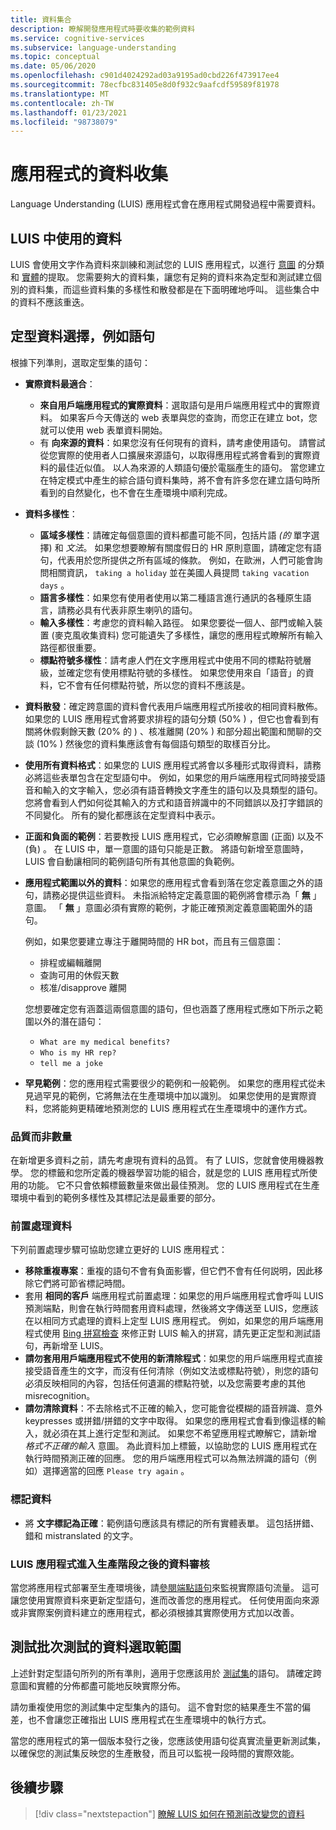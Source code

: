 ```yaml
---
title: 資料集合
description: 瞭解開發應用程式時要收集的範例資料
ms.service: cognitive-services
ms.subservice: language-understanding
ms.topic: conceptual
ms.date: 05/06/2020
ms.openlocfilehash: c901d4024292ad03a9195ad0cbd226f473917ee4
ms.sourcegitcommit: 78ecfbc831405e8d0f932c9aafcdf59589f81978
ms.translationtype: MT
ms.contentlocale: zh-TW
ms.lasthandoff: 01/23/2021
ms.locfileid: "98738079"
---
```

# <a name="data-collection-for-your-app"></a>應用程式的資料收集

Language Understanding (LUIS) 應用程式會在應用程式開發過程中需要資料。

## <a name="data-used-in-luis"></a>LUIS 中使用的資料

LUIS 會使用文字作為資料來訓練和測試您的 LUIS 應用程式，以進行 [意圖](luis-concept-intent.md) 的分類和 [實體](luis-concept-entity-types.md)的提取。 您需要夠大的資料集，讓您有足夠的資料來為定型和測試建立個別的資料集，而這些資料集的多樣性和散發都是在下面明確地呼叫。  這些集合中的資料不應該重迭。

## <a name="training-data-selection-for-example-utterances"></a>定型資料選擇，例如語句

根據下列準則，選取定型集的語句：

* **實際資料最適合**：
    * **來自用戶端應用程式的實際資料**：選取語句是用戶端應用程式中的實際資料。  如果客戶今天傳送的 web 表單與您的查詢，而您正在建立 bot，您就可以使用 web 表單資料開始。
    * 有 **向來源的資料**：如果您沒有任何現有的資料，請考慮使用語句。  請嘗試從您實際的使用者人口擴展來源語句，以取得應用程式將會看到的實際資料的最佳近似值。 以人為來源的人類語句優於電腦產生的語句。  當您建立在特定模式中產生的綜合語句資料集時，將不會有許多您在建立語句時所看到的自然變化，也不會在生產環境中順利完成。
* **資料多樣性**：
    * **區域多樣性**：請確定每個意圖的資料都盡可能不同，包括片語 _(的_ 單字選擇) 和 _文法_。  如果您想要瞭解有關度假日的 HR 原則意圖，請確定您有語句，代表用於您所提供之所有區域的條款。  例如，在歐洲，人們可能會詢問相關資訊， `taking a holiday` 並在美國人員提問 `taking vacation days` 。
    * **語言多樣性**：如果您有使用者使用以第二種語言進行通訊的各種原生語言，請務必具有代表非原生喇叭的語句。
    * **輸入多樣性**：考慮您的資料輸入路徑。 如果您要從一個人、部門或輸入裝置 (麥克風收集資料) 您可能遺失了多樣性，讓您的應用程式瞭解所有輸入路徑都很重要。
    * **標點符號多樣性**：請考慮人們在文字應用程式中使用不同的標點符號層級，並確定您有使用標點符號的多樣性。 如果您使用來自「語音」的資料，它不會有任何標點符號，所以您的資料不應該是。
* **資料散發**：確定跨意圖的資料會代表用戶端應用程式所接收的相同資料散佈。 如果您的 LUIS 應用程式會將要求排程的語句分類 (50% ) ，但它也會看到有關將休假剩餘天數 (20% 的 ) 、核准離開 (20% ) 和部分超出範圍和閒聊的交談 (10% ) 然後您的資料集應該會有每個語句類型的取樣百分比。
* **使用所有資料格式**：如果您的 LUIS 應用程式將會以多種形式取得資料，請務必將這些表單包含在定型語句中。 例如，如果您的用戶端應用程式同時接受語音和輸入的文字輸入，您必須有語音轉換文字產生的語句以及具類型的語句。  您將會看到人們如何從其輸入的方式和語音辨識中的不同錯誤以及打字錯誤的不同變化。  所有的變化都應該在定型資料中表示。
* **正面和負面的範例**：若要教授 LUIS 應用程式，它必須瞭解意圖 (正面) 以及不 (負) 。 在 LUIS 中，單一意圖的語句只能是正數。 將語句新增至意圖時，LUIS 會自動讓相同的範例語句所有其他意圖的負範例。
* **應用程式範圍以外的資料**：如果您的應用程式會看到落在您定義意圖之外的語句，請務必提供這些資料。 未指派給特定定義意圖的範例將會標示為「 **無** 」意圖。  「 **無** 」意圖必須有實際的範例，才能正確預測定義意圖範圍外的語句。

    例如，如果您要建立專注于離開時間的 HR bot，而且有三個意圖：
    * 排程或編輯離開
    * 查詢可用的休假天數
    * 核准/disapprove 離開

    您想要確定您有涵蓋這兩個意圖的語句，但也涵蓋了應用程式應如下所示之範圍以外的潛在語句：
    * `What are my medical benefits?`
    * `Who is my HR rep?`
    * `tell me a joke`
* **罕見範例**：您的應用程式需要很少的範例和一般範例。  如果您的應用程式從未見過罕見的範例，它將無法在生產環境中加以識別。 如果您使用的是實際資料，您將能夠更精確地預測您的 LUIS 應用程式在生產環境中的運作方式。

### <a name="quality-instead-of-quantity"></a>品質而非數量

在新增更多資料之前，請先考慮現有資料的品質。  有了 LUIS，您就會使用機器教學。  您的標籤和您所定義的機器學習功能的組合，就是您的 LUIS 應用程式所使用的功能。  它不只會依賴標籤數量來做出最佳預測。  您的 LUIS 應用程式在生產環境中看到的範例多樣性及其標記法是最重要的部分。

### <a name="preprocessing-data"></a>前置處理資料

下列前置處理步驟可協助您建立更好的 LUIS 應用程式：

* **移除重複專案**：重複的語句不會有負面影響，但它們不會有任何説明，因此移除它們將可節省標記時間。
* 套用 **相同的客戶** 端應用程式前置處理：如果您的用戶端應用程式會呼叫 LUIS 預測端點，則會在執行時間套用資料處理，然後將文字傳送至 LUIS，您應該在以相同方式處理的資料上定型 LUIS 應用程式。 例如，如果您的用戶端應用程式使用 [Bing 拼寫檢查](../bing-spell-check/overview.md) 來修正對 LUIS 輸入的拼寫，請先更正定型和測試語句，再新增至 LUIS。
* **請勿套用用戶端應用程式不使用的新清除程式**：如果您的用戶端應用程式直接接受語音產生的文字，而沒有任何清除（例如文法或標點符號），則您的語句必須反映相同的內容，包括任何遺漏的標點符號，以及您需要考慮的其他 misrecognition。
* **請勿清除資料**：不去除格式不正確的輸入，您可能會從模糊的語音辨識、意外 keypresses 或拼錯/拼錯的文字中取得。 如果您的應用程式會看到像這樣的輸入，就必須在其上進行定型和測試。 如果您不希望應用程式瞭解它，請新增 _格式不正確的輸入_ 意圖。 為此資料加上標籤，以協助您的 LUIS 應用程式在執行時間預測正確的回應。 您的用戶端應用程式可以為無法辨識的語句（例如）選擇適當的回應 `Please try again` 。

### <a name="labeling-data"></a>標記資料

* 將 **文字標記為正確**：範例語句應該具有標記的所有實體表單。 這包括拼錯、錯和 mistranslated 的文字。

### <a name="data-review-after-luis-app-is-in-production"></a>LUIS 應用程式進入生產階段之後的資料審核

當您將應用程式部署至生產環境後，請[參閱端點語句](luis-concept-review-endpoint-utterances.md)來監視實際語句流量。  這可讓您使用實際資料來更新定型語句，進而改善您的應用程式。 任何使用面向來源或非實際案例資料建立的應用程式，都必須根據其實際使用方式加以改善。

## <a name="test-data-selection-for-batch-testing"></a>測試批次測試的資料選取範圍

上述針對定型語句所列的所有準則，適用于您應該用於 [測試集](./luis-how-to-batch-test.md)的語句。 請確定跨意圖和實體的分佈都盡可能地反映實際分佈。

請勿重複使用您的測試集中定型集內的語句。 這不會對您的結果產生不當的偏差，也不會讓您正確指出 LUIS 應用程式在生產環境中的執行方式。

當您的應用程式的第一個版本發行之後，您應該使用語句從真實流量更新測試集，以確保您的測試集反映您的生產散發，而且可以監視一段時間的實際效能。

## <a name="next-steps"></a>後續步驟

> [!div class="nextstepaction"]
> [瞭解 LUIS 如何在預測前改變您的資料](luis-concept-data-alteration.md)